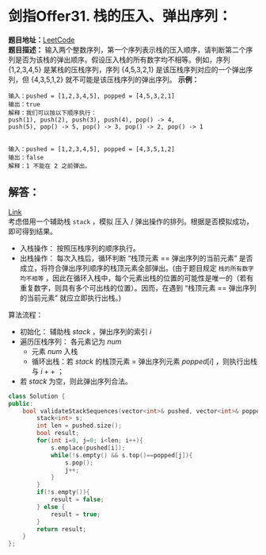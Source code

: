 # 剑指Offer31. 栈的压入、弹出序列：  
**题目地址：**[LeetCode](https://leetcode-cn.com/problems/zhan-de-ya-ru-dan-chu-xu-lie-lcof/)  
**题目描述：**  输入两个整数序列，第一个序列表示栈的压入顺序，请判断第二个序列是否为该栈的弹出顺序。假设压入栈的所有数字均不相等。例如，序列 {1,2,3,4,5} 是某栈的压栈序列，序列 {4,5,3,2,1} 是该压栈序列对应的一个弹出序列，但 {4,3,5,1,2} 就不可能是该压栈序列的弹出序列。
**示例：**  
```
输入：pushed = [1,2,3,4,5], popped = [4,5,3,2,1]
输出：true
解释：我们可以按以下顺序执行：
push(1), push(2), push(3), push(4), pop() -> 4,
push(5), pop() -> 5, pop() -> 3, pop() -> 2, pop() -> 1


输入：pushed = [1,2,3,4,5], popped = [4,3,5,1,2]
输出：false
解释：1 不能在 2 之前弹出。
```

## 解答：
[Link](https://leetcode-cn.com/problems/zhan-de-ya-ru-dan-chu-xu-lie-lcof/solution/mian-shi-ti-31-zhan-de-ya-ru-dan-chu-xu-lie-mo-n-2/)  
考虑借用一个辅助栈 `stack` ，模拟 压入 / 弹出操作的排列。根据是否模拟成功，即可得到结果。
* 入栈操作： 按照压栈序列的顺序执行。
* 出栈操作： 每次入栈后，循环判断 “栈顶元素 == 弹出序列的当前元素” 是否成立，将符合弹出序列顺序的栈顶元素全部弹出。(由于题目规定 `栈的所有数字均不相等` ，因此在循环入栈中，每个元素出栈的位置的可能性是唯一的（若有重复数字，则具有多个可出栈的位置）。因而，在遇到 “栈顶元素 == 弹出序列的当前元素” 就应立即执行出栈。)  

算法流程：  
- 初始化： 辅助栈 $stack$ ，弹出序列的索引 $i$
- 遍历压栈序列： 各元素记为 $num$
    - 元素 $num$ 入栈
    - 循环出栈：若 $stack$ 的栈顶元素 = 弹出序列元素 $popped[i]$ ，则执行出栈与 $i++$ ；
- 若 $stack$ 为空，则此弹出序列合法。

```cpp
class Solution {
public:
    bool validateStackSequences(vector<int>& pushed, vector<int>& popped) {
        stack<int> s;
        int len = pushed.size();
        bool result;
        for(int i=0, j=0; i<len; i++){
            s.emplace(pushed[i]);
            while(!s.empty() && s.top()==popped[j]){
                s.pop();
                j++;
            }
        }
        if(!s.empty()){
            result = false;
        } else {
            result = true;
        }
        return result;
    }
};
```
